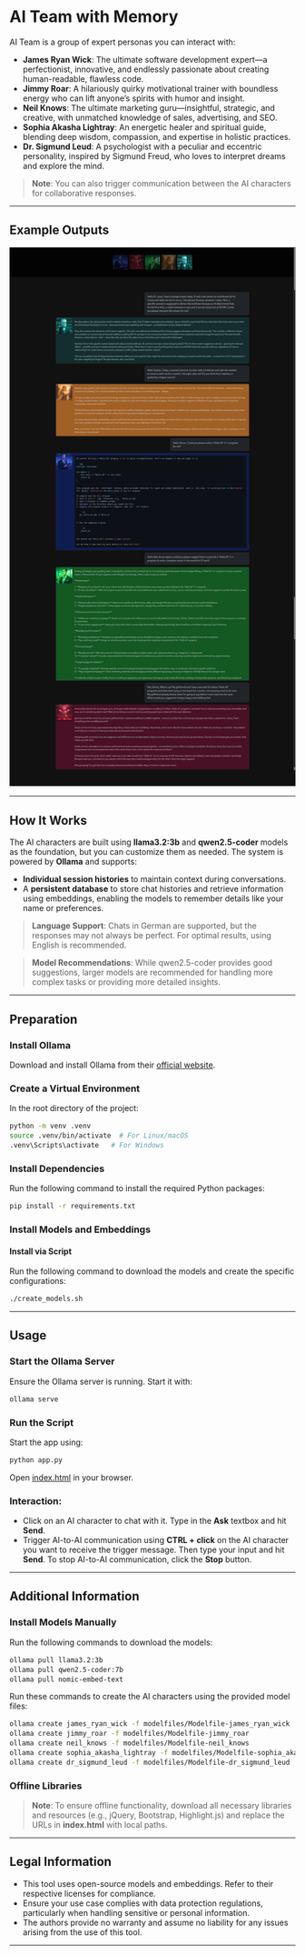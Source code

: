 
# AI Team with Memory

AI Team is a group of expert personas you can interact with:

- **James Ryan Wick**: The ultimate software development expert—a perfectionist, innovative, and endlessly passionate about creating human-readable, flawless code.
- **Jimmy Roar**: A hilariously quirky motivational trainer with boundless energy who can lift anyone’s spirits with humor and insight.
- **Neil Knows**: The ultimate marketing guru—insightful, strategic, and creative, with unmatched knowledge of sales, advertising, and SEO.
- **Sophia Akasha Lightray**: An energetic healer and spiritual guide, blending deep wisdom, compassion, and expertise in holistic practices.
- **Dr. Sigmund Leud**: A psychologist with a peculiar and eccentric personality, inspired by Sigmund Freud, who loves to interpret dreams and explore the mind.

> **Note**: You can also trigger communication between the AI characters for collaborative responses.

---

## Example Outputs

![example_chat.png](images/example_chat.png)

---

## How It Works

The AI characters are built using **llama3.2:3b** and **qwen2.5-coder** models as the foundation, but you can customize them as needed. The system is powered by **Ollama** and supports:

- **Individual session histories** to maintain context during conversations.
- A **persistent database** to store chat histories and retrieve information using embeddings, enabling the models to remember details like your name or preferences.

> **Language Support**: Chats in German are supported, but the responses may not always be perfect. For optimal results, using English is recommended.

> **Model Recommendations**: While qwen2.5-coder provides good suggestions, larger models are recommended for handling more complex tasks or providing more detailed insights.

---

## Preparation

### Install Ollama

Download and install Ollama from their [official website](https://ollama.com/).

### Create a Virtual Environment

In the root directory of the project:

```bash
python -m venv .venv
source .venv/bin/activate  # For Linux/macOS
.venv\Scripts\activate   # For Windows
```

### Install Dependencies

Run the following command to install the required Python packages:

```bash
pip install -r requirements.txt
```

### Install Models and Embeddings

#### Install via Script

Run the following command to download the models and create the specific configurations:

```bash
./create_models.sh
```

---

## Usage

### Start the Ollama Server

Ensure the Ollama server is running. Start it with:

```bash
ollama serve
```

### Run the Script

Start the app using:

```bash
python app.py
```

Open [index.html](index.html) in your browser.

### Interaction:

- Click on an AI character to chat with it. Type in the **Ask** textbox and hit **Send**.
- Trigger AI-to-AI communication using **CTRL + click** on the AI character you want to receive the trigger message. Then type your input and hit **Send**. To stop AI-to-AI communication, click the **Stop** button.

---

## Additional Information

### Install Models Manually

Run the following commands to download the models:

```bash
ollama pull llama3.2:3b
ollama pull qwen2.5-coder:7b
ollama pull nomic-embed-text
```

Run these commands to create the AI characters using the provided model files:

```bash
ollama create james_ryan_wick -f modelfiles/Modelfile-james_ryan_wick
ollama create jimmy_roar -f modelfiles/Modelfile-jimmy_roar
ollama create neil_knows -f modelfiles/Modelfile-neil_knows
ollama create sophia_akasha_lightray -f modelfiles/Modelfile-sophia_akasha_lightray
ollama create dr_sigmund_leud -f modelfiles/Modelfile-dr_sigmund_leud
```

### Offline Libraries

> **Note**: To ensure offline functionality, download all necessary libraries and resources (e.g., jQuery, Bootstrap, Highlight.js) and replace the URLs in **index.html** with local paths.

---

## Legal Information

- This tool uses open-source models and embeddings. Refer to their respective licenses for compliance.
- Ensure your use case complies with data protection regulations, particularly when handling sensitive or personal information.
- The authors provide no warranty and assume no liability for any issues arising from the use of this tool.

---
